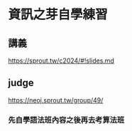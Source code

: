 # 資訊之芽自學練習

## 講義
https://sprout.tw/c2024/#!slides.md  

## judge
https://neoj.sprout.tw/group/49/ 

### 先自學語法班內容之後再去考算法班
